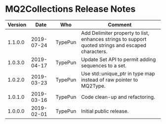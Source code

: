 MQ2Collections Release Notes
============================

Version | Date | Who | Comment
-- | -- | -- | --
1.1.0.0 | 2019-07-24 | TypePun | Add Delimiter property to list, enhances strings to support quoted strings and escaped characters.
1.0.3.0 | 2019-04-17 | TypePun | Update Set API to permit adding sequences to a set.
1.0.2.0 | 2019-03-23 | TypePun | Use std::unique_ptr in type map instead of raw pointer to MQ2Type.
1.0.1.0 | 2019-03-16 | TypePun | Code clean-up and refactoring.
1.0.0.0 | 2019-02-01 | TypePun | Initial public release.
